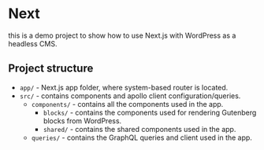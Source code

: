 # Next

this is a demo project to show how to use Next.js with WordPress as a headless CMS.

## Project structure

- `app/` - Next.js app folder, where system-based router is located.
- `src/` - contains components and apollo client configuration/queries.
    - `components/` - contains all the components used in the app.
        - `blocks/` - contains the components used for rendering Gutenberg blocks from WordPress.
        - `shared/` - contains the shared components used in the app.
    - `queries/` - contains the GraphQL queries and client used in the app.